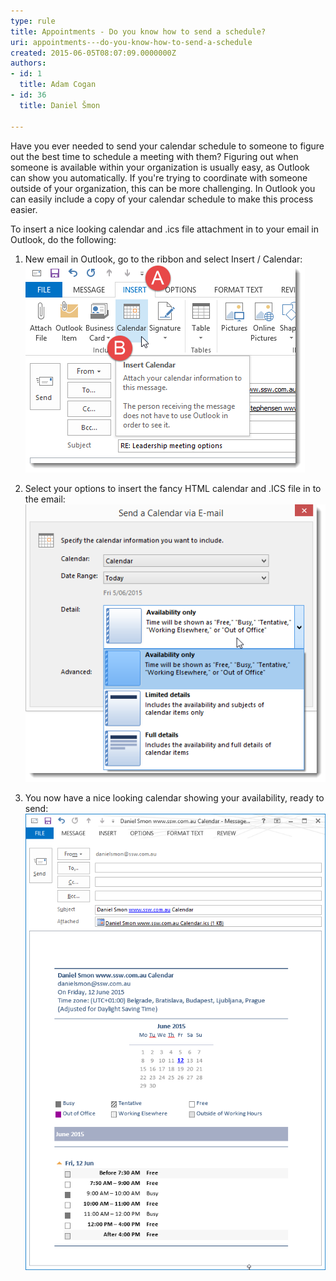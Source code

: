 ```yaml
---
type: rule
title: Appointments - Do you know how to send a schedule?
uri: appointments---do-you-know-how-to-send-a-schedule
created: 2015-06-05T08:07:09.0000000Z
authors:
- id: 1
  title: Adam Cogan
- id: 36
  title: Daniel Šmon

---
```


Have you ever needed to send your calendar schedule to someone to figure out the best time to schedule a meeting with them? Figuring out when someone is available within your organization is usually easy, as Outlook can show you automatically. If you're trying to coordinate with someone outside of your organization, this can be more challenging. In Outlook you can easily include a copy of your calendar schedule to make this process easier.
 
To insert a nice looking calendar and .ics file attachment in to your email in Outlook, do the following:

1. New email in Outlook, go to the ribbon and select Insert / Calendar:    
![ Ribbon Insert / Calendar](2015-06-05_9-57-12.png)

2. Select your options to insert the fancy HTML calendar and .ICS file in to the email:    
![ Pick your calendar, date range, and amount of detail](2015-06-05_9-57-27.png)

3. You now have a nice looking calendar showing your availability, ready to send:    
![ Pretty calendar ready to send via email](2015-06-05_10-11-03.png)

